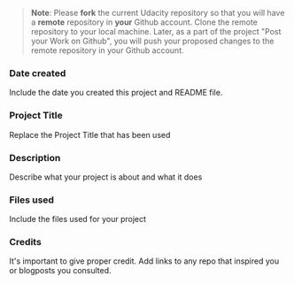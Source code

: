 >**Note**: Please **fork** the current Udacity repository so that you will have a **remote** repository in **your** Github account. Clone the remote repository to your local machine. Later, as a part of the project "Post your Work on Github", you will push your proposed changes to the remote repository in your Github account.

### Date created
Include the date you created this project and README file.

### Project Title
Replace the Project Title that has been used

### Description
Describe what your project is about and what it does

### Files used
Include the files used for your project

### Credits
It's important to give proper credit. Add links to any repo that inspired you or blogposts you consulted.

